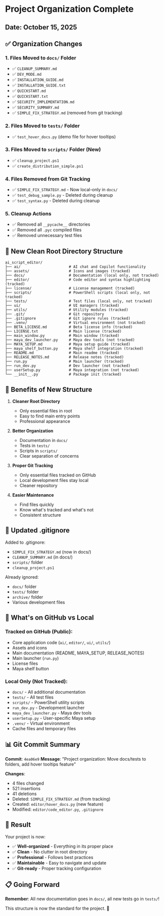 # Project Organization Complete

## Date: October 15, 2025

## ✅ Organization Changes

### 1. Files Moved to `docs/` Folder
- ✅ `CLEANUP_SUMMARY.md`
- ✅ `DEV_MODE.md`
- ✅ `INSTALLATION_GUIDE.md`
- ✅ `INSTALLATION_GUIDE.txt`
- ✅ `QUICKSTART.md`
- ✅ `QUICKSTART.txt`
- ✅ `SECURITY_IMPLEMENTATION.md`
- ✅ `SECURITY_SUMMARY.md`
- ✅ `SIMPLE_FIX_STRATEGY.md` (removed from git tracking)

### 2. Files Moved to `tests/` Folder
- ✅ `test_hover_docs.py` (demo file for hover tooltips)

### 3. Files Moved to `scripts/` Folder (New)
- ✅ `cleanup_project.ps1`
- ✅ `create_distribution_simple.ps1`

### 4. Files Removed from Git Tracking
- ✅ `SIMPLE_FIX_STRATEGY.md` - Now local-only in `docs/`
- ✅ `test_debug_sample.py` - Deleted during cleanup
- ✅ `test_syntax.py` - Deleted during cleanup

### 5. Cleanup Actions
- ✅ Removed all `__pycache__` directories
- ✅ Removed all `.pyc` compiled files
- ✅ Removed unnecessary test files

## 📁 New Clean Root Directory Structure

```
ai_script_editor/
├── ai/                      # AI chat and Copilot functionality
├── assets/                  # Icons and images (tracked)
├── docs/                    # Documentation (local only, not tracked)
├── editor/                  # Code editor and syntax highlighting (tracked)
├── license/                 # License management (tracked)
├── scripts/                 # PowerShell scripts (local only, not tracked)
├── tests/                   # Test files (local only, not tracked)
├── ui/                      # UI managers (tracked)
├── utils/                   # Utility modules (tracked)
├── .git/                    # Git repository
├── .gitignore               # Git ignore rules (tracked)
├── .venv/                   # Virtual environment (not tracked)
├── BETA_LICENSE.md          # Beta license info (tracked)
├── LICENSE.txt              # Main license (tracked)
├── main_window.py           # Main window (tracked)
├── maya_dev_launcher.py     # Maya dev tools (not tracked)
├── MAYA_SETUP.md            # Maya setup guide (tracked)
├── maya_shelf_button.py     # Maya shelf integration (tracked)
├── README.md                # Main readme (tracked)
├── RELEASE_NOTES.md         # Release notes (tracked)
├── run.py                   # Main launcher (tracked)
├── run_dev.py               # Dev launcher (not tracked)
├── userSetup.py             # Maya integration (not tracked)
└── __init__.py              # Package init (tracked)
```

## 🎯 Benefits of New Structure

1. **Cleaner Root Directory**
   - Only essential files in root
   - Easy to find main entry points
   - Professional appearance

2. **Better Organization**
   - Documentation in `docs/`
   - Tests in `tests/`
   - Scripts in `scripts/`
   - Clear separation of concerns

3. **Proper Git Tracking**
   - Only essential files tracked on GitHub
   - Local development files stay local
   - Cleaner repository

4. **Easier Maintenance**
   - Find files quickly
   - Know what's tracked and what's not
   - Consistent structure

## 📝 Updated .gitignore

Added to .gitignore:
- `SIMPLE_FIX_STRATEGY.md` (now in docs/)
- `CLEANUP_SUMMARY.md` (in docs/)
- `scripts/` folder
- `cleanup_project.ps1`

Already ignored:
- `docs/` folder
- `tests/` folder
- `archive/` folder
- Various development files

## 🚀 What's on GitHub vs Local

### Tracked on GitHub (Public):
- Core application code (`ai/`, `editor/`, `ui/`, `utils/`)
- Assets and icons
- Main documentation (README, MAYA_SETUP, RELEASE_NOTES)
- Main launcher (`run.py`)
- License files
- Maya shelf button

### Local Only (Not Tracked):
- `docs/` - All additional documentation
- `tests/` - All test files
- `scripts/` - PowerShell utility scripts
- `run_dev.py` - Development launcher
- `maya_dev_launcher.py` - Maya dev tools
- `userSetup.py` - User-specific Maya setup
- `.venv/` - Virtual environment
- Cache files and temporary files

## 📊 Git Commit Summary

**Commit**: `4ea06e9`
**Message**: "Project organization: Move docs/tests to folders, add hover tooltips feature"

**Changes**:
- 4 files changed
- 521 insertions
- 41 deletions
- Deleted: `SIMPLE_FIX_STRATEGY.md` (from tracking)
- Created: `editor/hover_docs.py` (new feature)
- Modified: `editor/code_editor.py`, `.gitignore`

## 🎉 Result

Your project is now:
- ✅ **Well-organized** - Everything in its proper place
- ✅ **Clean** - No clutter in root directory
- ✅ **Professional** - Follows best practices
- ✅ **Maintainable** - Easy to navigate and update
- ✅ **Git-ready** - Proper tracking configuration

## 📋 Going Forward

**Remember**: All new documentation goes in `docs/`, all new tests go in `tests/`!

This structure is now the standard for the project. 🚀
